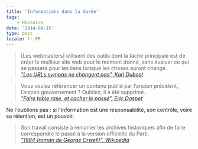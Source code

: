 ```yaml
---
title: 'Informations dans la durée'
tags:
    - Histoire
date: '2014-09-15'
type: post
locale: fr_FR
---
```


> [Les webmasters] utilisent des outils dont la tâche principale est de créer le meilleur site web pour le moment donné, sans évaluer ce qui se passera pour les liens lorsque les choses auront changé.  
>  <cite>["Les URLs sympas ne changent pas", Karl Dubost](http://www.la-grange.net/w3c/Style/URI '"Les URLs sympas ne changent pas", Karl Dubost')</cite>

> Vous voulez référencer un contenu publié par l’ancien président, l’ancien gouvernement&nbsp;? Oubliez, il a été supprimé.  
>  <cite>["Faire table rase, et cacher le passé", Eric Daspet](https://n.survol.fr/n/faire-table-rase-et-cacher-le-passe '"Faire table rase, et cacher le passé", Eric Daspet')</cite>

Ne l'oublions pas&nbsp;: si l'information est une responsabilité, son contrôle, voire sa rétention, est un pouvoir.

> Son travail consiste à remanier les archives historiques afin de faire correspondre le passé à la version officielle du Parti.  
>  <cite>["1984 (roman de George Orwell)", Wikipedia](<http://www.wikiwand.com/fr/1984_(roman)> '"1984 (roman)", Wikipedia')</cite>
